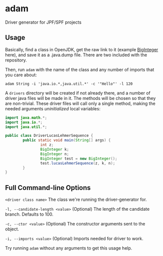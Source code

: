 # adam
Driver generator for JPF/SPF projects

## Usage

Basically, find a class in OpenJDK, get the raw link to it (example [BigInteger](http://hg.openjdk.java.net/jdk8/jdk8/jdk/raw-file/687fd7c7986d/src/share/classes/java/math/BigInteger.java) here), and save it as a .java.dump file. There are two included with the repository.

Then, run `adam` with the name of the class and any number of imports that you care about: 

`adam String -i 'java.io.*,java.util.*' -c '"Hello"' -l 120`

A `drivers` directory will be created if not already there, and a number of driver java files will be made in it. The methods will be chosen so that they are non-trivial. These driver files will call only a single method, making the needed arguments _uninitialized_ local variables:

```java
import java.math.*;
import java.io.*;
import java.util.*;

public class DriverLucasLehmerSequence {
        public static void main(String[] args) {
                int z;
                BigInteger k;
                BigInteger n;
                BigInteger test = new BigInteger();
                test.lucasLehmerSequence(z, k, n);
        }
}
```
## Full Command-line Options

`<driver class name>`
  The class we're running the driver-generator for.
        
`-l, --candidate-length <value>`
  (Optional) The length of the candidate branch. Defaults to 100.
  
`-c, --ctor <value>`
  (Optional) The constructor arguments sent to the object.
  
`-i, --imports <value>`
  (Optional) Imports needed for driver to work.

Try running `adam` without any arguments to get this usage help.
